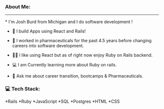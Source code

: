 ### About Me: 
<hr/>
* I'm Josh Burd from Michigan and I do software development !

* 🔨  I build Apps using React and Rails!

* 💉  I worked in pharmaceuticals for the past 4.5 years before changing careers into software development.

* 👨‍🎓  I like using React but as of right now enjoy Ruby on Rails backend.

* 💻  I am Currently learning more about Ruby on rails.

* 💬  Ask me about career transition, bootcamps & Pharmaceuticals.
### 💻 Tech Stack:
<chip>*Rails</chip> *Ruby *JavaScript *SQL *Postgres *HTML *CSS 
